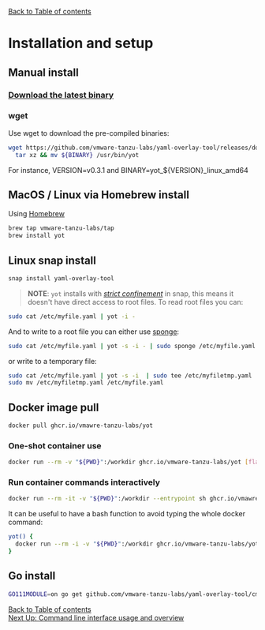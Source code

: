 [Back to Table of contents](../documentation.md)


# Installation and setup

## Manual install

### [Download the latest binary](https://github.com/vmare-tanzu-labs/yaml-overlay-tool/releases/latest)

### wget
Use wget to download the pre-compiled binaries:

```bash
wget https://github.com/vmware-tanzu-labs/yaml-overlay-tool/releases/download/${VERSION}/${BINARY}.tar.gz -O - |\
  tar xz && mv ${BINARY} /usr/bin/yot
```

For instance, VERSION=v0.3.1 and BINARY=yot_${VERSION}_linux_amd64

## MacOS / Linux via Homebrew install

Using [Homebrew](https://brew.sh/)  

```bash
brew tap vmware-tanzu-labs/tap
brew install yot
```

## Linux snap install

```bash
snap install yaml-overlay-tool
```

>**NOTE**: `yot` installs with [_strict confinement_](https://docs.snapcraft.io/snap-confinement/6233) in snap, this means it doesn't have direct access to root files. To read root files you can:

```bash
sudo cat /etc/myfile.yaml | yot -i -
```

And to write to a root file you can either use [sponge](https://linux.die.net/man/1/sponge):

```bash
sudo cat /etc/myfile.yaml | yot -s -i - | sudo sponge /etc/myfile.yaml
```

or write to a temporary file:

```bash
sudo cat /etc/myfile.yaml | yot -s -i  | sudo tee /etc/myfiletmp.yaml
sudo mv /etc/myfiletmp.yaml /etc/myfile.yaml
```

## Docker image pull

```bash
docker pull ghcr.io/vmawre-tanzu-labs/yot
```

### One-shot container use

```bash
docker run --rm -v "${PWD}":/workdir ghcr.io/vmware-tanzu-labs/yot [flags]
```


### Run container commands interactively

```bash
docker run --rm -it -v "${PWD}":/workdir --entrypoint sh ghcr.io/vmawre-tanzu-labs/yot
```

It can be useful to have a bash function to avoid typing the whole docker command:

```bash
yot() {
  docker run --rm -i -v "${PWD}":/workdir ghcr.io/vmware-tanzu-labs/yot "$@"
}
```


## Go install

```bash
GO111MODULE=on go get github.com/vmware-tanzu-labs/yaml-overlay-tool/cmd/yot
```


[Back to Table of contents](../documentation.md)  
[Next Up: Command line interface usage and overview](usage.md)